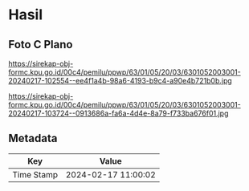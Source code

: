 # Hasil

## Foto C Plano

https://sirekap-obj-formc.kpu.go.id/00c4/pemilu/ppwp/63/01/05/20/03/6301052003001-20240217-102554--ee4f1a4b-98a6-4193-b9c4-a90e4b721b0b.jpg

https://sirekap-obj-formc.kpu.go.id/00c4/pemilu/ppwp/63/01/05/20/03/6301052003001-20240217-103724--0913686a-fa6a-4d4e-8a79-f733ba676f01.jpg


## Metadata

| Key        | Value               |
| ---------- | ------------------- |
| Time Stamp | 2024-02-17 11:00:02 |



